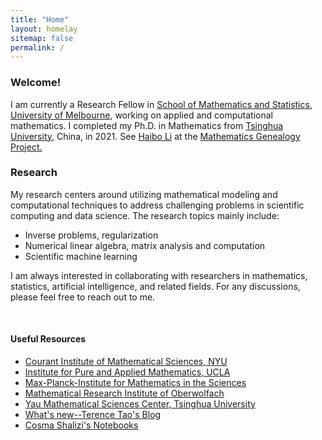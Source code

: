 ```yaml
---
title: "Home"
layout: homelay
sitemap: false
permalink: /
---
```



<div style="margin-top:10px;"></div>

### Welcome!

I am currently a Research Fellow in <a href='https://ms.unimelb.edu.au/' target='_blank'>School of Mathematics and Statistics, University of Melbourne<a>, working on applied and computational mathematics. I completed my Ph.D. in Mathematics from <a href='https://www.tsinghua.edu.cn/en/' target='_blank'>Tsinghua University<a>, China, in 2021. See <a href='https://mathgenealogy.org/id.php?id=273430' target='_blank'>Haibo Li<a> at the <a href='https://en.wikipedia.org/wiki/Mathematics_Genealogy_Project' target='_blank'>Mathematics Genealogy Project.<a>


### Research

My research centers around utilizing mathematical modeling and computational techniques to address challenging problems in scientific computing and data science. The research topics mainly include:
* Inverse problems, regularization
* Numerical linear algebra, matrix analysis and computation
* Scientific machine learning

I am always interested in collaborating with researchers in mathematics, statistics, artificial intelligence, and related fields. For any discussions, please feel free to reach out to me.
<br/>


<br/> 


#### Useful Resources

* <a href='https://cims.nyu.edu/dynamic/' target='_blank'><font class="resource-link">Courant Institute of Mathematical Sciences, NYU</font></a>
* <a href='https://www.ipam.ucla.edu/' target='_blank'><font class="resource-link">Institute for Pure and Applied Mathematics, UCLA</font></a>
* <a href='https://www.mis.mpg.de/' target='_blank'><font class="resource-link">Max-Planck-Institute for Mathematics in the Sciences</font></a>
* <a href='https://www.mfo.de/' target='_blank'><font class="resource-link">Mathematical Research Institute of Oberwolfach</font></a>
* <a href='https://ymsc.tsinghua.edu.cn/en/index.htm' target='_blank'><font class="resource-link">Yau Mathematical Sciences Center, Tsinghua University</font></a>
* <a href='https://terrytao.wordpress.com/' target='_blank'><font class="resource-link">What's new--Terence Tao's Blog</font></a>
* <a href='http://bactra.org/notebooks/' target='_blank'><font class="resource-link">Cosma Shalizi's Notebooks</font></a>




